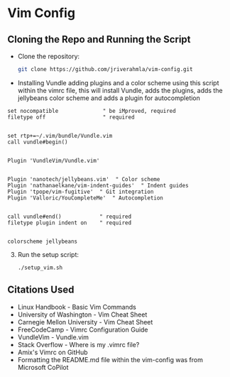 # Vim Config

## Cloning the Repo and Running the Script
- Clone the repository:
    ```bash
    git clone https://github.com/jriverahmla/vim-config.git
    ```
- Installing Vundle adding plugins and a color scheme
   using this script within the vimrc file, this will install Vundle, adds the plugins, adds the jellybeans color scheme and adds a plugin for autocompletion

```
set nocompatible              " be iMproved, required
filetype off                  " required


set rtp+=~/.vim/bundle/Vundle.vim
call vundle#begin()


Plugin 'VundleVim/Vundle.vim'


Plugin 'nanotech/jellybeans.vim'  " Color scheme
Plugin 'nathanaelkane/vim-indent-guides'  " Indent guides
Plugin 'tpope/vim-fugitive'  " Git integration
Plugin 'Valloric/YouCompleteMe'  " Autocompletion


call vundle#end()            " required
filetype plugin indent on    " required


colorscheme jellybeans
```

3. Run the setup script:
    ```bash
    ./setup_vim.sh
    ```

## Citations Used
- Linux Handbook - Basic Vim Commands
- University of Washington - Vim Cheat Sheet
- Carnegie Mellon University - Vim Cheat Sheet
- FreeCodeCamp - Vimrc Configuration Guide
- VundleVim - Vundle.vim
- Stack Overflow - Where is my .vimrc file?
- Amix's Vimrc on GitHub
- Formatting the README.md file within the vim-config was from Microsoft CoPilot
